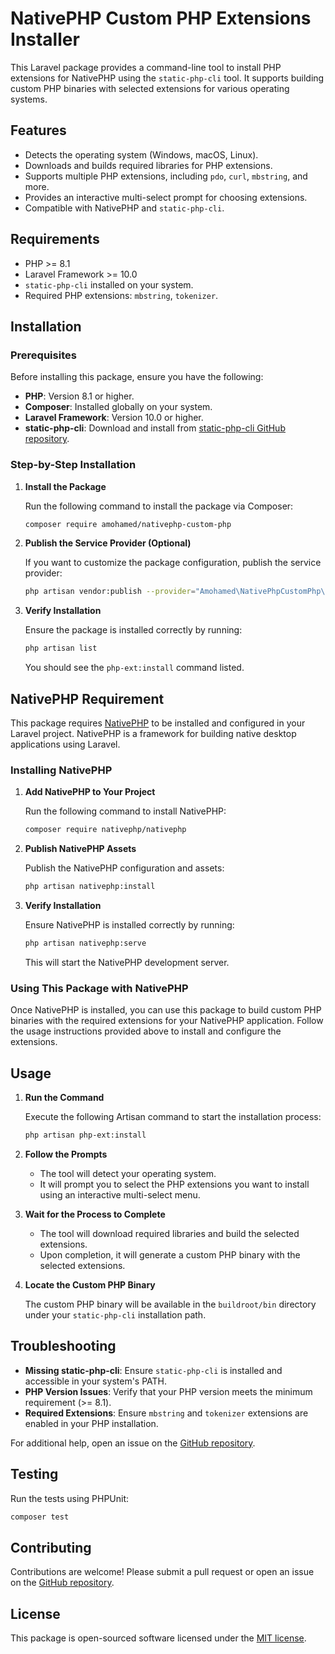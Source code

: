 # NativePHP Custom PHP Extensions Installer

This Laravel package provides a command-line tool to install PHP extensions for NativePHP using the `static-php-cli` tool. It supports building custom PHP binaries with selected extensions for various operating systems.

## Features

- Detects the operating system (Windows, macOS, Linux).
- Downloads and builds required libraries for PHP extensions.
- Supports multiple PHP extensions, including `pdo`, `curl`, `mbstring`, and more.
- Provides an interactive multi-select prompt for choosing extensions.
- Compatible with NativePHP and `static-php-cli`.

## Requirements

- PHP >= 8.1
- Laravel Framework >= 10.0
- `static-php-cli` installed on your system.
- Required PHP extensions: `mbstring`, `tokenizer`.

## Installation

### Prerequisites

Before installing this package, ensure you have the following:

- **PHP**: Version 8.1 or higher.
- **Composer**: Installed globally on your system.
- **Laravel Framework**: Version 10.0 or higher.
- **static-php-cli**: Download and install from [static-php-cli GitHub repository](https://github.com/crazywhalecc/static-php-cli).

### Step-by-Step Installation

1. **Install the Package**

   Run the following command to install the package via Composer:

   ```bash
   composer require amohamed/nativephp-custom-php
   ```

2. **Publish the Service Provider (Optional)**

   If you want to customize the package configuration, publish the service provider:

   ```bash
   php artisan vendor:publish --provider="Amohamed\NativePhpCustomPhp\NativePhpCustomPhpServiceProvider"
   ```

3. **Verify Installation**

   Ensure the package is installed correctly by running:

   ```bash
   php artisan list
   ```

   You should see the `php-ext:install` command listed.

## NativePHP Requirement

This package requires [NativePHP](https://nativephp.dev/) to be installed and configured in your Laravel project. NativePHP is a framework for building native desktop applications using Laravel.

### Installing NativePHP

1. **Add NativePHP to Your Project**

   Run the following command to install NativePHP:

   ```bash
   composer require nativephp/nativephp
   ```

2. **Publish NativePHP Assets**

   Publish the NativePHP configuration and assets:

   ```bash
   php artisan nativephp:install
   ```

3. **Verify Installation**

   Ensure NativePHP is installed correctly by running:

   ```bash
   php artisan nativephp:serve
   ```

   This will start the NativePHP development server.

### Using This Package with NativePHP

Once NativePHP is installed, you can use this package to build custom PHP binaries with the required extensions for your NativePHP application. Follow the usage instructions provided above to install and configure the extensions.

## Usage

1. **Run the Command**

   Execute the following Artisan command to start the installation process:

   ```bash
   php artisan php-ext:install
   ```

2. **Follow the Prompts**

   - The tool will detect your operating system.
   - It will prompt you to select the PHP extensions you want to install using an interactive multi-select menu.

3. **Wait for the Process to Complete**

   - The tool will download required libraries and build the selected extensions.
   - Upon completion, it will generate a custom PHP binary with the selected extensions.

4. **Locate the Custom PHP Binary**

   The custom PHP binary will be available in the `buildroot/bin` directory under your `static-php-cli` installation path.

## Troubleshooting

- **Missing static-php-cli**: Ensure `static-php-cli` is installed and accessible in your system's PATH.
- **PHP Version Issues**: Verify that your PHP version meets the minimum requirement (>= 8.1).
- **Required Extensions**: Ensure `mbstring` and `tokenizer` extensions are enabled in your PHP installation.

For additional help, open an issue on the [GitHub repository](https://github.com/Abdallah-Tah/nativephp-php-custom).

## Testing

Run the tests using PHPUnit:

```bash
composer test
```

## Contributing

Contributions are welcome! Please submit a pull request or open an issue on the [GitHub repository](https://github.com/Abdallah-Tah/nativephp-php-custom).

## License

This package is open-sourced software licensed under the [MIT license](LICENSE).
